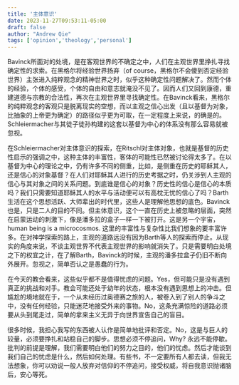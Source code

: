 ```yaml
---
title: '主体意识'
date: 2023-11-27T09:53:11-05:00
draft: false
author: "Andrew Qie"
tags: ['opinion','theology','personal']
---
```


Bavinck所面对的处境，是在客观世界的不确定之中，人们在主观世界里挣扎寻找确定性的求索。在黑格尔将经验世界扬弃（of course，黑格尔不会傻到否定经验世界）主张进入纯粹观念的精神世界之时，似乎这种确定性问题解决了。然而个体的经验，个体的感受，个体的自由和意志就淹没不见了。因而人们又回到康德，重建道德与宗教的合法性，再次在主观世界里寻找确定性。在Bavinck看来，黑格尔的纯粹观念的客观只是脱离现实的空想，而以主观之信心出发（且以基督为对象，比抽象的上帝更为确定）的路径似乎更为可取，在一定程度上来说，的确是的。Schleiermacher与其徒子徒孙构建的这套以基督为中心的体系没有那么容易就被忽视。

在Schleiermacher对主体意识的探索，在Ritschl对主体对象，也就是基督的历史性启示的强调之中，这种主体的丰富性，客体的可能性已然被讨论得太多了。在以基督为中心的理论之中，仍有许多不同的侧重，比如，是侧重在历史的耶稣其人，还是信心的对象基督？在人们对耶稣其人进行的历史考据之时，仍关涉到人主观的信心与其对象之间的关系问题。到底谁是信心的对象？历史性的信心是信心的本质吗？我们只需要知道耶稣其人的水平与活动便可以有高枕无忧的信心了吗？Barth生活在这个思想活跃、大师辈出的时代里，这些人是理解他思想的底色。Bavinck也是，只是二人的目的不同。但主体意识，这个一直在历史上被忽略的层面，突然在启蒙运动的刺激下，像是潘多拉的盒子一样一下被打开。这是另一个宇宙，human being is a microcosmos. 这里的丰富性与复杂性比我们想象的要丰富许多。在对神学探索的路上，主观的道路远没有因为Barth等人的探索而停止。从现实的角度来说，不谈主观世界不代表主观世界的影响就消失了。只是需要明白处境之下的权宜之计，在了解Barth，Bavinck的时候，主观的潘多拉盒子仍旧不断向外展开。忽视之，简单否认之是愚蠢的行为。

在今天的教会看来，这些似乎都不是值得忧虑的问题。Yes，但可能只是没有遇到真正的挑战和对手。教会可能还处于幼年的状态，根本没有遇到思想上的冲击。但尴尬的境地就在于，一个从未经历过奥德赛之旅的人，被卷入到了别人的争斗之中，没有任何经验，只能迷茫地接受外来的事物。No，这条充满惊险的道路必须要从头到尾走过，简单的拿来主义无异于向世界宣告自己的盲目。

很多时候，我担心我写的东西被人认作是简单地批评和否定。No，这是与巨人的较量，必须要挣扎和站稳自己的脚步。思想必须不停追问，Why? 永远不能停歇。批判的前提是理解，我们需要明白他们的努力之目的，他们的忧虑。然后才能谈到我们自己的忧虑是什么，然后如何处理。有些书，不一定要所有人都去读，但我无法想象，你可以劝说一般人放弃对信仰的不停追问，接受权威，将自我意识抛诸脑后，安心等死。